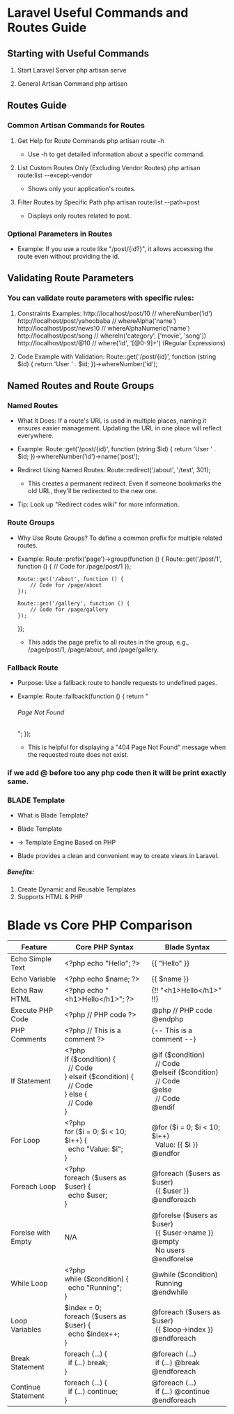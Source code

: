 
# Laravel Useful Commands and Routes Guide

## Starting with Useful Commands
1. Start Laravel Server
   php artisan serve

2. General Artisan Command
   php artisan


## Routes Guide

### Common Artisan Commands for Routes
1. Get Help for Route Commands
   php artisan route -h
   - Use -h to get detailed information about a specific command.

2. List Custom Routes Only (Excluding Vendor Routes)
   php artisan route:list --except-vendor
   - Shows only your application's routes.

3. Filter Routes by Specific Path
   php artisan route:list --path=post
   - Displays only routes related to post.


### Optional Parameters in Routes
- Example:
  If you use a route like "/post/{id?}", it allows accessing the route even without providing the id.


## Validating Route Parameters
### You can validate route parameters with specific rules:
1. Constraints Examples:
   http://localhost/post/10         // whereNumber('id')
   http://localhost/post/yahoobaba  // whereAlpha('name')
   http://localhost/post/news10     // whereAlphaNumeric('name')
   http://localhost/post/song       // whereIn('category', ['movie', 'song'])
   http://localhost/post/@10        // where('id', '[@0-9]+') (Regular Expressions)

2. Code Example with Validation:
   Route::get('/post/{id}', function (string $id) {
       return 'User ' . $id;
   })->whereNumber('id');


## Named Routes and Route Groups

### Named Routes
- What It Does:
  If a route's URL is used in multiple places, naming it ensures easier management. Updating the URL in one place will reflect everywhere.

- Example:
  Route::get('/post/{id}', function (string $id) {
      return 'User ' . $id;
  })->whereNumber('id')->name('post');

- Redirect Using Named Routes:
  Route::redirect('/about', '/test', 301);
  - This creates a permanent redirect. Even if someone bookmarks the old URL, they'll be redirected to the new one.

- Tip: Look up "Redirect codes wiki" for more information.


### Route Groups
- Why Use Route Groups?
  To define a common prefix for multiple related routes.

- Example:
  Route::prefix('page')->group(function () {
      Route::get('/post/1', function () {
          // Code for /page/post/1
      });

      Route::get('/about', function () {
          // Code for /page/about
      });

      Route::get('/gallery', function () {
          // Code for /page/gallery
      });
  });
  - This adds the page prefix to all routes in the group, e.g., /page/post/1, /page/about, and /page/gallery.


### Fallback Route
- Purpose:
  Use a fallback route to handle requests to undefined pages.

- Example:
  Route::fallback(function () {
      return "<h6>Page Not Found</h6>";
  });
  - This is helpful for displaying a "404 Page Not Found" message when the requested route does not exist.

### if we add @ before too any php code then it will be print exactly same.

### BLADE Template

- What is Blade Template?
- Blade Template
- → Template Engine Based on PHP

- Blade provides a clean and convenient way to create views in Laravel.

##### Benefits:
1. Create Dynamic and Reusable Templates
2. Supports HTML & PHP

<h1>Blade vs Core PHP Comparison</h1>
    <table>
        <thead>
            <tr>
                <th>Feature</th>
                <th>Core PHP Syntax</th>
                <th>Blade Syntax</th>
            </tr>
        </thead>
        <tbody>
            <tr>
                <td>Echo Simple Text</td>
                <td>&lt;?php echo "Hello"; ?&gt;</td>
                <td>{{ "Hello" }}</td>
            </tr>
            <tr>
                <td>Echo Variable</td>
                <td>&lt;?php echo $name; ?&gt;</td>
                <td>{{ $name }}</td>
            </tr>
            <tr>
                <td>Echo Raw HTML</td>
                <td>&lt;?php echo "&lt;h1&gt;Hello&lt;/h1&gt;"; ?&gt;</td>
                <td>{!! "&lt;h1&gt;Hello&lt;/h1&gt;" !!}</td>
            </tr>
            <tr>
                <td>Execute PHP Code</td>
                <td>&lt;?php // PHP code ?&gt;</td>
                <td>@php // PHP code @endphp</td>
            </tr>
            <tr>
                <td>PHP Comments</td>
                <td>&lt;?php // This is a comment ?&gt;</td>
                <td>{-- This is a comment --}</td>
            </tr>
            <tr>
                <td>If Statement</td>
                <td>
                    &lt;?php<br>
                    if ($condition) {<br>
                    &nbsp;&nbsp;// Code<br>
                    } elseif ($condition) {<br>
                    &nbsp;&nbsp;// Code<br>
                    } else {<br>
                    &nbsp;&nbsp;// Code<br>
                    }<br>
                </td>
                <td>
                    @if ($condition)<br>
                    &nbsp;&nbsp;// Code<br>
                    @elseif ($condition)<br>
                    &nbsp;&nbsp;// Code<br>
                    @else<br>
                    &nbsp;&nbsp;// Code<br>
                    @endif
                </td>
            </tr>
            <tr>
                <td>For Loop</td>
                <td>
                    &lt;?php<br>
                    for ($i = 0; $i &lt; 10; $i++) {<br>
                    &nbsp;&nbsp;echo "Value: $i";<br>
                    }<br>
                </td>
                <td>
                    @for ($i = 0; $i &lt; 10; $i++)<br>
                    &nbsp;&nbsp;Value: {{ $i }}<br>
                    @endfor
                </td>
            </tr>
            <tr>
                <td>Foreach Loop</td>
                <td>
                    &lt;?php<br>
                    foreach ($users as $user) {<br>
                    &nbsp;&nbsp;echo $user;<br>
                    }<br>
                </td>
                <td>
                    @foreach ($users as $user)<br>
                    &nbsp;&nbsp;{{ $user }}<br>
                    @endforeach
                </td>
            </tr>
            <tr>
                <td>Forelse with Empty</td>
                <td>N/A</td>
                <td>
                    @forelse ($users as $user)<br>
                    &nbsp;&nbsp;{{ $user->name }}<br>
                    @empty<br>
                    &nbsp;&nbsp;No users<br>
                    @endforelse
                </td>
            </tr>
            <tr>
                <td>While Loop</td>
                <td>
                    &lt;?php<br>
                    while ($condition) {<br>
                    &nbsp;&nbsp;echo "Running";<br>
                    }<br>
                </td>
                <td>
                    @while ($condition)<br>
                    &nbsp;&nbsp;Running<br>
                    @endwhile
                </td>
            </tr>
            <tr>
                <td>Loop Variables</td>
                <td>
                    $index = 0;<br>
                    foreach ($users as $user) {<br>
                    &nbsp;&nbsp;echo $index++;<br>
                    }
                </td>
                <td>
                    @foreach ($users as $user)<br>
                    &nbsp;&nbsp;{{ $loop->index }}<br>
                    @endforeach
                </td>
            </tr>
            <tr>
                <td>Break Statement</td>
                <td>
                    foreach (...) {<br>
                    &nbsp;&nbsp;if (...) break;<br>
                    }
                </td>
                <td>
                    @foreach (...)<br>
                    &nbsp;&nbsp;if (...) @break<br>
                    @endforeach
                </td>
            </tr>
            <tr>
                <td>Continue Statement</td>
                <td>
                    foreach (...) {<br>
                    &nbsp;&nbsp;if (...) continue;<br>
                    }
                </td>
                <td>
                    @foreach (...)<br>
                    &nbsp;&nbsp;if (...) @continue<br>
                    @endforeach
                </td>
            </tr>
        </tbody>
    </table>


